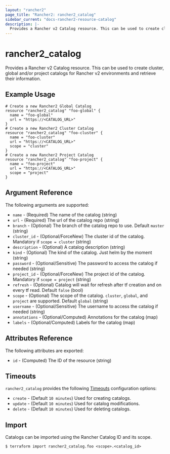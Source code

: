 ```yaml
---
layout: "rancher2"
page_title: "Rancher2: rancher2_catalog"
sidebar_current: "docs-rancher2-resource-catalog"
description: |-
  Provides a Rancher v2 Catalog resource. This can be used to create cluster, global and/or project catalogs for Rancher v2 environments and retrieve their information.
---
```


# rancher2\_catalog

Provides a Rancher v2 Catalog resource. This can be used to create cluster, global and/or project catalogs for Rancher v2 environments and retrieve their information.

## Example Usage

```hcl
# Create a new Rancher2 Global Catalog
resource "rancher2_catalog" "foo-global" {
  name = "foo-global"
  url = "https://<CATALOG_URL>"
}
# Create a new Rancher2 Cluster Catalog
resource "rancher2_catalog" "foo-cluster" {
  name = "foo-cluster"
  url = "https://<CATALOG_URL>"
  scope = "cluster"
}
# Create a new Rancher2 Project Catalog
resource "rancher2_catalog" "foo-project" {
  name = "foo-project"
  url = "https://<CATALOG_URL>"
  scope = "project"
}
```

## Argument Reference

The following arguments are supported:

* `name` - (Required) The name of the catalog (string)
* `url` - (Required) The url of the catalog repo (string)
* `branch` - (Optional) The branch of the catalog repo to use. Default `master` (string)
* `cluster_id` - (Optional/ForceNew) The cluster id of the catalog. Mandatory if `scope = cluster` (string)
* `description` - (Optional) A catalog description (string)
* `kind` - (Optional) The kind of the catalog. Just helm by the moment (string)
* `password` - (Optional/Sensitive) The password to access the catalog if needed (string)
* `project_id` - (Optional/ForceNew) The project id of the catalog. Mandatory if `scope = project` (string)
* `refresh` - (Optional) Catalog will wait for refresh after tf creation and on every tf read. Default `false` (bool)
* `scope` - (Optional) The scope of the catalog. `cluster`, `global`, and `project` are supported. Default `global` (string)
* `username` - (Optional/Sensitive) The username to access the catalog if needed (string)
* `annotations` - (Optional/Computed) Annotations for the catalog (map)
* `labels` - (Optional/Computed) Labels for the catalog (map)

## Attributes Reference

The following attributes are exported:

* `id` - (Computed) The ID of the resource (string)

## Timeouts

`rancher2_catalog` provides the following
[Timeouts](https://www.terraform.io/docs/configuration/resources.html#operation-timeouts) configuration options:

- `create` - (Default `10 minutes`) Used for creating catalogs.
- `update` - (Default `10 minutes`) Used for catalog modifications.
- `delete` - (Default `10 minutes`) Used for deleting catalogs.

## Import

Catalogs can be imported using the Rancher Catalog ID and its scope.

```
$ terraform import rancher2_catalog.foo <scope>.<catalog_id>
```
